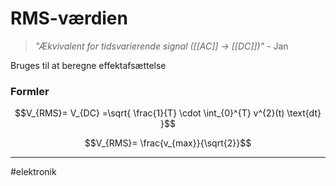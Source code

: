 # RMS-værdien
> *"Ækvivalent for tidsvarierende signal ([[AC]] $\rightarrow$ [[DC]])"*
>  \- Jan

Bruges til at beregne effektafsættelse

### Formler
$$V_{RMS}= V_{DC} =\sqrt{ \frac{1}{T} \cdot \int_{0}^{T} v^{2}(t) \text{dt} }$$

$$V_{RMS}= \frac{v_{max}}{\sqrt{2}}$$

---
#elektronik 